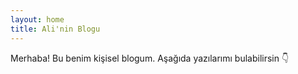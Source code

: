```yaml
---
layout: home
title: Ali'nin Blogu
---
```


Merhaba! Bu benim kişisel blogum. Aşağıda yazılarımı bulabilirsin 👇
